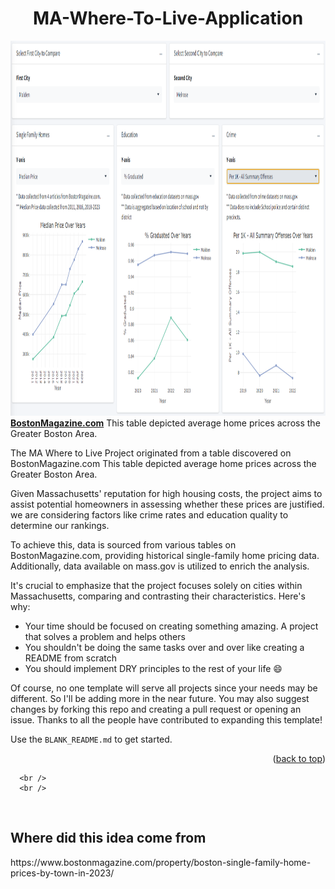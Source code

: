 <h1 align="center"> MA-Where-To-Live-Application </h1>
<div>
  <a href="https://github.com/christiantschmidt">
    <img src="https://github.com/christiantschmidt/MA-Where-To-Live-Application/blob/main/Screenshot%202024-05-08%20184044.png" alt="Dashboard Screenshot" width = "1080" height = "600>
  </a>
</div>
      
<!-- ABOUT THE PROJECT -->
<div>
  <h3>About The Project</h3>
  <p>The MA Where to Live Project originated from a table discovered on 
    <a href="https://www.bostonmagazine.com/property/boston-single-family-home-prices-by-town-in-2023/"><strong>BostonMagazine.com</strong></a>
    This table depicted average home prices across the Greater Boston Area.
    
  </p>
</div> 

The MA Where to Live Project originated from a table discovered on BostonMagazine.com
This table depicted average home prices across the Greater Boston Area.

Given Massachusetts' reputation for high housing costs, the project aims to assist potential homeowners in assessing whether these prices are justified.
we are considering factors like crime rates and education quality to determine our rankings.

To achieve this, data is sourced from various tables on BostonMagazine.com, providing historical single-family home pricing data.
Additionally, data available on mass.gov is utilized to enrich the analysis.

It's crucial to emphasize that the project focuses solely on cities within Massachusetts, comparing and contrasting their characteristics.
Here's why:
* Your time should be focused on creating something amazing. A project that solves a problem and helps others
* You shouldn't be doing the same tasks over and over like creating a README from scratch
* You should implement DRY principles to the rest of your life :smile:

Of course, no one template will serve all projects since your needs may be different. So I'll be adding more in the near future. You may also suggest changes by forking this repo and creating a pull request or opening an issue. Thanks to all the people have contributed to expanding this template!

Use the `BLANK_README.md` to get started.

<p align="right">(<a href="#readme-top">back to top</a>)</p>


    
      <br />
      <br />
  </p>
<br />

<!-- IDEA FOR THE PROJECT -->
<h2>Where did this idea come from</h2> 
https://www.bostonmagazine.com/property/boston-single-family-home-prices-by-town-in-2023/
